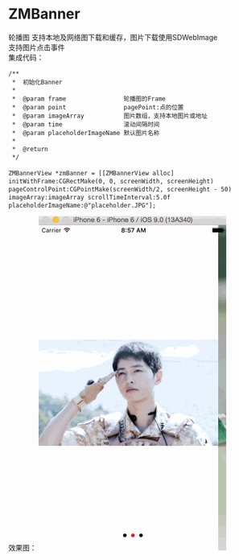 # ZMBanner
轮播图
支持本地及网络图下载和缓存，图片下载使用SDWebImage  
支持图片点击事件  
集成代码：  
```
/**
 *  初始化Banner
 *
 *  @param frame                轮播图的Frame
 *  @param point                pagePoint:点的位置
 *  @param imageArray           图片数组，支持本地图片或地址
 *  @param time                 滚动间隔时间
 *  @param placeholderImageName 默认图片名称
 *
 *  @return
 */
 
ZMBannerView *zmBanner = [[ZMBannerView alloc] initWithFrame:CGRectMake(0, 0, screenWidth, screenHeight)   pageControlPoint:CGPointMake(screenWidth/2, screenHeight - 50)  
imageArray:imageArray scrollTimeInterval:5.0f placeholderImageName:@"placeholder.JPG"];  
```
效果图：
![image](https://github.com/zhoumo199163/ZMBanner/blob/master/banner.gif)


